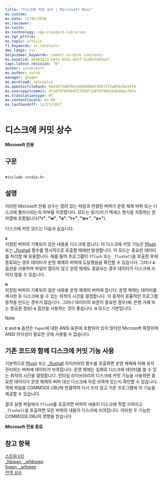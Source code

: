 ```yaml
---
title: "디스크에 커밋 상수 | Microsoft Docs"
ms.custom: 
ms.date: 11/04/2016
ms.reviewer: 
ms.suite: 
ms.technology: cpp-standard-libraries
ms.tgt_pltfrm: 
ms.topic: article
f1_keywords: vc.constants
dev_langs: C++
helpviewer_keywords: commit-to-disk constants
ms.assetid: 0b903b23-b4fa-431e-a937-51d95f695ecf
caps.latest.revision: "6"
author: corob-msft
ms.author: corob
manager: ghogen
ms.workload: cplusplus
ms.openlocfilehash: 9dd4873d8f9b3a658996bfd057372e8fb29e3478
ms.sourcegitcommit: 8fa8fdf0fbb4f57950f1e8f4f9b81b4d39ec7d7a
ms.translationtype: HT
ms.contentlocale: ko-KR
ms.lasthandoff: 12/21/2017
---
```

# <a name="commit-to-disk-constants"></a>디스크에 커밋 상수
**Microsoft 전용**  
  
## <a name="syntax"></a>구문  
  
```  
  
#include <stdio.h>  
```  
  
## <a name="remarks"></a>설명  
 이러한 Microsoft 전용 상수는 열려 있는 파일과 연결된 버퍼가 운영 체제 버퍼 또는 디스크에 플러시되는지 여부를 지정합니다. 모드는 읽기/쓰기 액세스 형식을 지정하는 문자열에 포함됩니다(**"r"**, **"w"**, **"a"**, **"r+"**, **"w+"**, **"a+"**).  
  
 디스크에 커밋 모드는 다음과 같습니다.  
  
 **c**  
 지정된 버퍼의 기록되지 않은 내용을 디스크에 씁니다. 이 디스크에 커밋 기능은 [fflush](../c-runtime-library/reference/fflush.md) 또는 [_flushall](../c-runtime-library/reference/flushall.md) 함수를 명시적으로 호출할 때에만 발생합니다. 이 모드는 중요한 데이터를 처리할 때 유용합니다. 예를 들어 프로그램이 `fflush` 또는 `_flushall`을 호출한 후에 종료되는 경우 데이터가 운영 체제의 버퍼에 도달했음을 확인할 수 있습니다. 그러나 **c** 옵션을 사용하여 파일이 열리지 않고 운영 체제도 종료되는 경우 데이터가 디스크에 쓰이지 않을 수 있습니다.  
  
 **n**  
 지정된 버퍼의 기록되지 않은 내용을 운영 체제의 버퍼에 씁니다. 운영 체제는 데이터를 캐시한 후 디스크에 쓸 수 있는 최적의 시간을 결정합니다. 이 동작이 효율적인 프로그램 동작을 만드는 경우가 많습니다. 그러나 데이터의 보존이 중요한 경우(예: 은행 거래 또는 항공권 정보) **c** 옵션을 사용하는 것이 좋습니다. **n** 모드는 기본입니다.  
  
> [!NOTE]
>  **c** and **n** 옵션은 `fopen`에 대한 ANSI 표준에 포함되어 있지 않지만 Microsoft 확장이며 ANSI 이식성이 필요한 곳에 사용될 수 없습니다.  
  
## <a name="using-the-commit-to-disk-feature-with-existing-code"></a>기존 코드와 함께 디스크에 커밋 기능 사용  
 기본적으로 [fflush](../c-runtime-library/reference/fflush.md) 또는 [_flushall](../c-runtime-library/reference/flushall.md) 라이브러리 함수를 호출하면 운영 체제에 의해 유지 관리되는 버퍼에 데이터가 쓰여집니다. 운영 체제는 실제로 디스크에 데이터를 쓸 수 있는 최적의 시간을 결정합니다. 런타임 라이브러리의 디스크에 커밋 기능을 사용하면 중요한 데이터가 운영 체제의 버퍼 대신 디스크에 직접 쓰여져 있는지 확인할 수 있습니다. 개체 파일을 COMMODE.OBJ에 연결하여 다시 쓰지 않고 기존 프로그램에 이 기능을 제공할 수 있습니다.  
  
 결과 실행 파일에서 `fflush`를 호출하면 버퍼의 내용이 디스크에 직접 쓰여지고 `_flushall`을 호출하면 모든 버퍼의 내용이 디스크에 쓰여집니다. 이러한 두 기능만 COMMODE.OBJ의 영향을 받습니다.  
  
 **Microsoft 전용 종료**  
  
## <a name="see-also"></a>참고 항목  
 [스트림 I/O](../c-runtime-library/stream-i-o.md)   
 [_fdopen, _wfdopen](../c-runtime-library/reference/fdopen-wfdopen.md)   
 [fopen, _wfopen](../c-runtime-library/reference/fopen-wfopen.md)   
 [전역 상수](../c-runtime-library/global-constants.md)